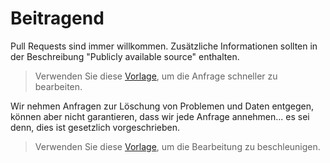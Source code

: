 # Beitragend

Pull Requests sind immer willkommen. Zusätzliche Informationen sollten in der Beschreibung "Publicly available source" enthalten.  
> Verwenden Sie diese [Vorlage](https://github.com/NIRVANA101/Russian-GBSB/blob/main/.github/PULL_REQUEST_TEMPLATE.md), um die Anfrage schneller zu bearbeiten.

Wir nehmen Anfragen zur Löschung von Problemen und Daten entgegen, können aber nicht garantieren, dass wir jede Anfrage annehmen... es sei denn, dies ist gesetzlich vorgeschrieben.

> Verwenden Sie diese [Vorlage](https://github.com/NIRVANA101/Russian-GBSB/issues/new?assignees=NIRVANA101&amp;labels=Removal+Anfrage&amp;Vorlage=Datenentfernungs-Anfrage.md&amp;Titel=Daten+Entfernungs+Anfrage), um die Bearbeitung zu beschleunigen.
